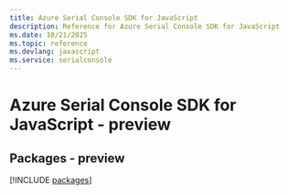```yaml
---
title: Azure Serial Console SDK for JavaScript
description: Reference for Azure Serial Console SDK for JavaScript
ms.date: 10/21/2025
ms.topic: reference
ms.devlang: javascript
ms.service: serialconsole
---
```

# Azure Serial Console SDK for JavaScript - preview
## Packages - preview
[!INCLUDE [packages](serial-console-index.md)]
